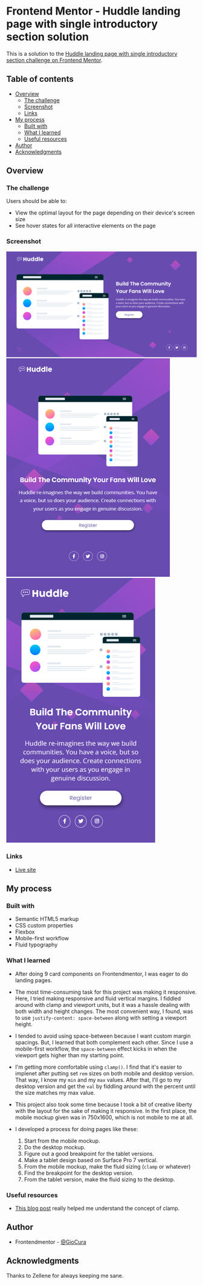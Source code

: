 # Frontend Mentor - Huddle landing page with single introductory section solution

This is a solution to the [Huddle landing page with single introductory section challenge on Frontend Mentor](https://www.frontendmentor.io/challenges/huddle-landing-page-with-a-single-introductory-section-B_2Wvxgi0).

## Table of contents

- [Overview](#overview)
  - [The challenge](#the-challenge)
  - [Screenshot](#screenshot)
  - [Links](#links)
- [My process](#my-process)
  - [Built with](#built-with)
  - [What I learned](#what-i-learned)
  - [Useful resources](#useful-resources)
- [Author](#author)
- [Acknowledgments](#acknowledgments)

## Overview

### The challenge

Users should be able to:

- View the optimal layout for the page depending on their device's screen size
- See hover states for all interactive elements on the page

### Screenshot

![Desktop version](images/screenshot-desktop.png)
![Tablet version](images/screenshot-tablet.png)
![Mobile version](images/screenshot-mobile.png)

### Links

- [Live site](https://gc14-huddle-landing.com)

## My process

### Built with

- Semantic HTML5 markup
- CSS custom properties
- Flexbox
- Mobile-first workflow
- Fluid typography

### What I learned

- After doing 9 card components on Frontendmentor, I was eager to do landing pages.

- The most time-consuming task for this project was making it responsive. Here, I tried making responsive and fluid vertical margins. I fiddled around with clamp and viewport units, but it was a hassle dealing with both width and height changes. The most convenient way, I found, was to use `justify-content: space-between` along with setting a viewport height.

- I tended to avoid using space-between because I want custom margin spacings. But, I learned that both complement each other. Since I use a mobile-first workflow, the `space-between` effect kicks in when the viewport gets higher than my starting point.

- I'm getting more comfortable using `clamp()`. I find that it's easier to implenet after putting set `rem` sizes on both mobile and desktop version. That way, I know my `min` and my `max` values. After that, I'll go to my desktop version and get the `val` by fiddling around with the percent until the size matches my max value.

- This project also took some time because I took a bit of creative liberty with the layout for the sake of making it responsive. In the first place, the mobile mockup given was in 750x1600, which is not mobile to me at all.

- I developed a process for doing pages like these:
  1. Start from the mobile mockup.
  2. Do the desktop mockup.
  3. Figure out a good breakpoint for the tablet versions.
  4. Make a tablet design based on Surface Pro 7 vertical.
  5. From the mobile mockup, make the fluid sizing (`clamp` or whatever)
  6. Find the breakpoint for the desktop version.
  7. From the tablet version, make the fluid sizing to the desktop.

### Useful resources

- [This blog post](https://blog.bitsrc.io/css-clamp-the-responsive-combination-weve-all-been-waiting-for-f1ce1981ea6e) really helped me understand the concept of clamp.

## Author

- Frontendmentor - [@GioCura](https://www.frontendmentor.io/profile/GioCura)

## Acknowledgments

Thanks to Zellene for always keeping me sane.
